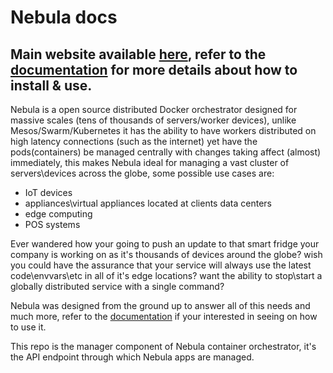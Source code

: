 # Nebula docs

## Main website available [here](https://nebula-orchestrator.github.io/), refer to the [documentation](http://nebula.readthedocs.io/en/latest/) for more details about how to install & use.

Nebula is a open source distributed Docker orchestrator designed for massive scales (tens of thousands of servers/worker devices), unlike Mesos/Swarm/Kubernetes it has the ability to have workers distributed on high latency connections (such as the internet) yet have the pods(containers) be managed centrally with changes taking affect (almost) immediately, this makes Nebula ideal for managing a vast cluster of servers\devices across the globe, some possible use cases are:

* IoT devices
* appliances\virtual appliances located at clients data centers 
* edge computing
* POS systems

Ever wandered how your going to push an update to that smart fridge your company is working on as it's thousands of devices around the globe?
wish you could have the assurance that your service will always use the latest code\envvars\etc in all of it's edge locations?
want the ability to stop\start a globally distributed service with a single command?

Nebula was designed from the ground up to answer all of this needs and much more, refer to the [documentation](http://nebula.readthedocs.io/en/latest/) if your interested in seeing on how to use it.

This repo is the manager component of Nebula container orchestrator, it's the API endpoint through which Nebula apps are managed.